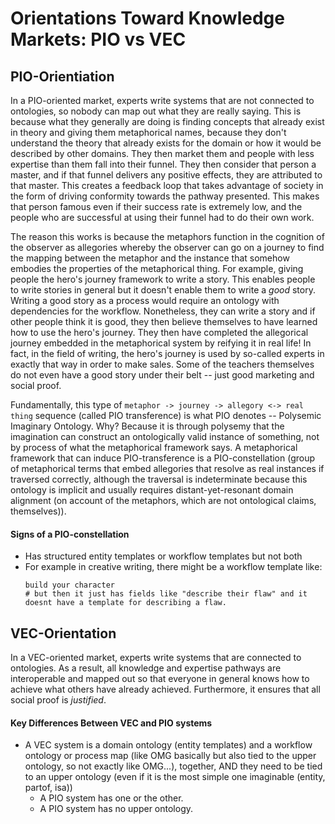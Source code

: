 # Orientations Toward Knowledge Markets: PIO vs VEC

## PIO-Orientiation
In a PIO-oriented market, experts write systems that are not connected to ontologies, so nobody can map out what they are really saying. This is because what they generally are doing is finding concepts that already exist in theory and giving them metaphorical names, because they don't understand the theory that already exists for the domain or how it would be described by other domains. They then market them and people with less expertise than them fall into their funnel. They then consider that person a master, and if that funnel delivers any positive effects, they are attributed to that master. This creates a feedback loop that takes advantage of society in the form of driving conformity towards the pathway presented. This makes that person famous even if their success rate is extremely low, and the people who are successful at using their funnel had to do their own work.

The reason this works is because the metaphors function in the cognition of the observer as allegories whereby the observer can go on a journey to find the mapping between the metaphor and the instance that somehow embodies the properties of the metaphorical thing. For example, giving people the hero's journey framework to write a story. This enables people to write stories in general but it doesn't enable them to write a *good* story. Writing a good story as a process would require an ontology with dependencies for the workflow. Nonetheless, they can write a story and if other people think it is good, they then believe themselves to have learned how to use the hero's journey. They then have completed the allegorical journey embedded in the metaphorical system by reifying it in real life! In fact, in the field of writing, the hero's journey is used by so-called experts in exactly that way in order to make sales. Some of the teachers themselves do not even have a good story under their belt -- just good marketing and social proof. 


Fundamentally, this type of `metaphor -> journey -> allegory <-> real thing` sequence (called PIO transference) is what PIO denotes -- Polysemic Imaginary Ontology. Why? Because it is through polysemy that the imagination can construct an ontologically valid instance of something, not by process of what the metaphorical framework says. A metaphorical framework that can induce PIO-transference is a PIO-constellation (group of metaphorical terms that embed allegories that resolve as real instances if traversed correctly, although the traversal is indeterminate because this ontology is implicit and usually requires distant-yet-resonant domain alignment (on account of the metaphors, which are not ontological claims, themselves)).

#### Signs of a PIO-constellation
- Has structured entity templates or workflow templates but not both
- For example in creative writing, there might be a workflow template like:
  ```
  build your character
  # but then it just has fields like "describe their flaw" and it doesnt have a template for describing a flaw.
  ```
## VEC-Orientation
In a VEC-oriented market, experts write systems that are connected to ontologies. As a result, all knowledge and expertise pathways are interoperable and mapped out so that everyone in general knows how to achieve what others have already achieved. Furthermore, it ensures that all social proof is *justified*.

#### Key Differences Between VEC and PIO systems
- A VEC system is a domain ontology (entity templates) and a workflow ontology or process map (like OMG basically but also tied to the upper ontology, so not exactly like OMG...), together, AND they need to be tied to an upper ontology (even if it is the most simple one imaginable (entity, partof, isa))
  - A PIO system has one or the other.
  - A PIO system has no upper ontology.
